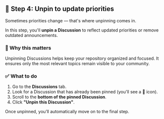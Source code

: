 <!--
  <<< Author notes: Step 4 >>>
  Start this step by acknowledging the previous step.
  Define terms and link to docs.github.com.
-->

<!-- <<< Author notes: Step 4 >>> -->
## 🧹 Step 4: Unpin to update priorities

Sometimes priorities change — that's where unpinning comes in.

In this step, you'll **unpin a Discussion** to reflect updated priorities or remove outdated announcements.

### 📌 Why this matters
Unpinning Discussions helps keep your repository organized and focused. It ensures only the most relevant topics remain visible to your community.

### ✅ What to do
1. Go to the **Discussions** tab.
2. Look for a Discussion that has already been pinned (you'll see a 📌 icon).
3. Scroll to the **bottom of the pinned Discussion**.
4. Click **"Unpin this Discussion"**.

Once unpinned, you’ll automatically move on to the final step.

